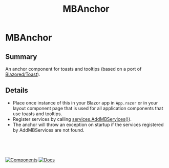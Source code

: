 ﻿---
uid: C.MBAnchor
title: MBAnchor
---
# MBAnchor

## Summary

An anchor component for toasts and tooltips (based on a port of [Blazored/Toast](https://github.com/Blazored/Toast)).

## Details

-  Place once instance of this in your Blazor app in `App.razor` or in your layout component page that is used for all application components that use toasts and tooltips.
- Register services by calling [services.AddMBServices()](xref:Material.Blazor.ServiceCollectionExtensions#methods)).
- The anchor will throw an exception on startup if the services registered by AddMBServices are not found.

&nbsp;

&nbsp;

[![Components](https://img.shields.io/static/v1?label=Components&message=Plus&color=red)](xref:A.PlusComponents)
[![Docs](https://img.shields.io/static/v1?label=API%20Documentation&message=MBToastAnchor&color=brightgreen)](xref:Material.Blazor.MBToastAnchor)